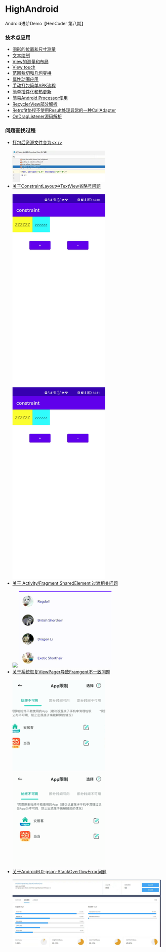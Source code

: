 # HighAndroid
Android进阶Demo【HenCoder 第八期】

### 技术点应用
* [图形的位置和尺寸测量](path)
* [文本绘制](text)
* [View的测量和布局](customlayout)
* [View touch](touch)
* [范围裁切和几何变换](clipcamera)
* [属性动画应用](animation)
* [手动打包简单APK流程](buildapk)
* [简单插件化和热更新](component)
* [简易Android Processor使用](butterknife)
* [RecyclerView部分解析](source/RecyclerView)
* [Retrofit协程不使用Result处理异常的一种CallAdapter](source/retrofit)
* [OnDragListener源码解析](source/viewgroup/drag)

### 问题查找过程
* [打包后资源文件变为\<x />](question/shrink)
    <div>
        <br/>
        <img width="300px" src='./question/shrink/resources/fixed_before.jpg' />
    </div>
* [关于ConstraintLayout中TextView省略号问题](constraint)
    <div>
        <br/>
        <img width="300px" src='https://github.com/XJChou/HighAndroid/blob/master/constraint/images/Constraint_validate.gif'/>
        <img width="300px" src='https://github.com/XJChou/HighAndroid/blob/master/constraint/images/Constraint_invalidate.gif'/>
    </div>
* [关于 Activity/Fragment.SharedElement 过渡相关问题](fragment)
    <div>
        <br/>
        <img width="300px" src='./fragment/images/Fragment_invalid_shared_element_resize.gif'/>
        <img width="300px" src='./fragment/images/Fragment_valid_shared_element resize.gif'/>
    </div>
* [关于系统恢复ViewPager导致Framgent不一致问题](question/recovery)
    <div>
        <br/>
        <img width="300px" src='./question/recovery/resources/success.gif'/>
        <img width="300px" src='./question/recovery/resources/error.gif'/>
    </div>
* [关于Android6.0-gson-StackOverflowError问题](question/android6/gson)
    <div>
        <br />
        <img width="600px" src='question/android6/gson/resources/bug.jpg'/>
    </div>

